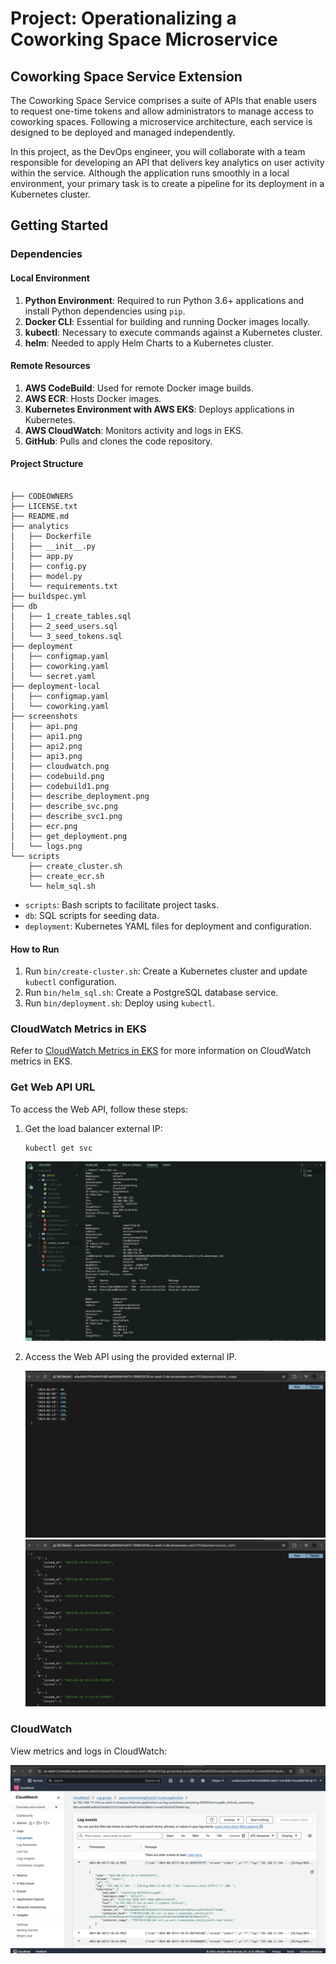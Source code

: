 # Project: Operationalizing a Coworking Space Microservice

## Coworking Space Service Extension

The Coworking Space Service comprises a suite of APIs that enable users to request one-time tokens and allow administrators to manage access to coworking spaces. Following a microservice architecture, each service is designed to be deployed and managed independently.

In this project, as the DevOps engineer, you will collaborate with a team responsible for developing an API that delivers key analytics on user activity within the service. Although the application runs smoothly in a local environment, your primary task is to create a pipeline for its deployment in a Kubernetes cluster.

## Getting Started

### Dependencies

#### Local Environment
1. **Python Environment**: Required to run Python 3.6+ applications and install Python dependencies using `pip`.
2. **Docker CLI**: Essential for building and running Docker images locally.
3. **kubectl**: Necessary to execute commands against a Kubernetes cluster.
4. **helm**: Needed to apply Helm Charts to a Kubernetes cluster.

#### Remote Resources

1. **AWS CodeBuild**: Used for remote Docker image builds.
2. **AWS ECR**: Hosts Docker images.
3. **Kubernetes Environment with AWS EKS**: Deploys applications in Kubernetes.
4. **AWS CloudWatch**: Monitors activity and logs in EKS.
5. **GitHub**: Pulls and clones the code repository.


#### Project Structure
```shell

├── CODEOWNERS
├── LICENSE.txt
├── README.md
├── analytics
│   ├── Dockerfile
│   ├── __init__.py
│   ├── app.py
│   ├── config.py
│   ├── model.py
│   └── requirements.txt
├── buildspec.yml
├── db
│   ├── 1_create_tables.sql
│   ├── 2_seed_users.sql
│   └── 3_seed_tokens.sql
├── deployment
│   ├── configmap.yaml
│   ├── coworking.yaml
│   └── secret.yaml
├── deployment-local
│   ├── configmap.yaml
│   └── coworking.yaml
├── screenshots
│   ├── api.png
│   ├── api1.png
│   ├── api2.png
│   ├── api3.png
│   ├── cloudwatch.png
│   ├── codebuild.png
│   ├── codebuild1.png
│   ├── describe_deployment.png
│   ├── describe_svc.png
│   ├── describe_svc1.png
│   ├── ecr.png
│   ├── get_deployment.png
│   └── logs.png
└── scripts
    ├── create_cluster.sh
    ├── create_ecr.sh
    └── helm_sql.sh
```

- `scripts`: Bash scripts to facilitate project tasks.
- `db`: SQL scripts for seeding data.
- `deployment`: Kubernetes YAML files for deployment and configuration.

#### How to Run

1. Run `bin/create-cluster.sh`: Create a Kubernetes cluster and update `kubectl` configuration.
2. Run `bin/helm_sql.sh`: Create a PostgreSQL database service.
3. Run `bin/deployment.sh`: Deploy using `kubectl`.

### CloudWatch Metrics in EKS

Refer to [CloudWatch Metrics in EKS](https://docs.aws.amazon.com/AmazonCloudWatch/latest/monitoring/install-CloudWatch-Observability-EKS-addon.html) for more information on CloudWatch metrics in EKS.

### Get Web API URL

To access the Web API, follow these steps:

1. Get the load balancer external IP:

   ```shell
   kubectl get svc
   ```

   ![Kubectl Get SVC](./screenshots/describe_svc.png)

2. Access the Web API using the provided external IP.

   ![Web API](./screenshots/api.png)
   ![Web API](./screenshots/api1.png)

### CloudWatch

View metrics and logs in CloudWatch:

![CloudWatch](./screenshots/cloudwatch.png)
